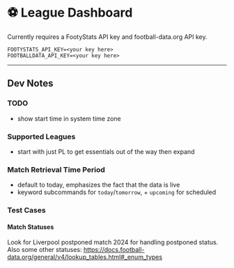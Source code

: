 # ⚽ League Dashboard

Currently requires a FootyStats API key and football-data.org API key.

```
FOOTYSTATS_API_KEY=<your key here>
FOOTBALLDATA_API_KEY=<your key here>
```

---

## Dev Notes

### TODO

- show start time in system time zone

### Supported Leagues 

- start with just PL to get essentials out of the way then expand

### Match Retrieval Time Period

- default to today, emphasizes the fact that the data is live 
- keyword subcommands for `today`/`tomorrow`, + `upcoming` for scheduled

### Test Cases

#### Match Statuses

Look for Liverpool postponed match 2024 for handling postponed status.
Also some other statuses: https://docs.football-data.org/general/v4/lookup_tables.html#_enum_types
